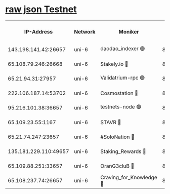 [raw json Testnet](https://rpc-check.junot.stavr.tech/junot/rpc-junot-result.json)
=


<table><tr><th>IP-Address</th><th>Network</th><th>Moniker</th><th>Latest Block Height</th><th>Earliest Block Height</th><th>Catching Up</th><th>Tx Index</th><th>Voting Power</th><th>Scan Time</th></tr><tr><td>143.198.141.42:26657</td><td>uni-6</td><td>daodao_indexer 🟢</td><td>8734299</td><td>1</td><td>False</td><td>off</td><td>0</td><td>2024-03-10T04:47:55.990240099UTC</td></tr><tr><td>65.108.79.246:26668</td><td>uni-6</td><td>Stakely.io 🔴</td><td>8734295</td><td>1570872</td><td>False</td><td>on</td><td>11</td><td>2024-03-10T04:47:45.713694537UTC</td></tr><tr><td>65.21.94.31:27957</td><td>uni-6</td><td>Validatrium-rpc 🟢</td><td>8734294</td><td>2943363</td><td>False</td><td>on</td><td>0</td><td>2024-03-10T04:47:41.345196253UTC</td></tr><tr><td>222.106.187.14:53702</td><td>uni-6</td><td>Cosmostation 🔴</td><td>8734291</td><td>7473037</td><td>False</td><td>on</td><td>109003</td><td>2024-03-10T04:47:39.011889532UTC</td></tr><tr><td>95.216.101.38:36657</td><td>uni-6</td><td>testnets-node 🟢</td><td>8734296</td><td>8116304</td><td>False</td><td>on</td><td>0</td><td>2024-03-10T04:47:48.062996269UTC</td></tr><tr><td>65.109.23.55:1167</td><td>uni-6</td><td>STAVR 🔴</td><td>8734298</td><td>8207211</td><td>False</td><td>off</td><td>6056</td><td>2024-03-10T04:47:52.473775324UTC</td></tr><tr><td>65.21.74.247:23657</td><td>uni-6</td><td>#SoloNation 🔴</td><td>8734299</td><td>8237483</td><td>False</td><td>on</td><td>112</td><td>2024-03-10T04:47:55.142901926UTC</td></tr><tr><td>135.181.229.110:49657</td><td>uni-6</td><td>Staking_Rewards 🔴</td><td>8734301</td><td>8388763</td><td>False</td><td>on</td><td>1008</td><td>2024-03-10T04:48:00.696052898UTC</td></tr><tr><td>65.109.88.251:33657</td><td>uni-6</td><td>OranG3cluB 🔴</td><td>8734301</td><td>8418953</td><td>False</td><td>on</td><td>11</td><td>2024-03-10T04:48:00.365810365UTC</td></tr><tr><td>65.108.237.74:26657</td><td>uni-6</td><td>Craving_for_Knowledge 🔴</td><td>8734299</td><td>8695929</td><td>False</td><td>on</td><td>9004</td><td>2024-03-10T04:47:54.836007949UTC</td></tr></table>